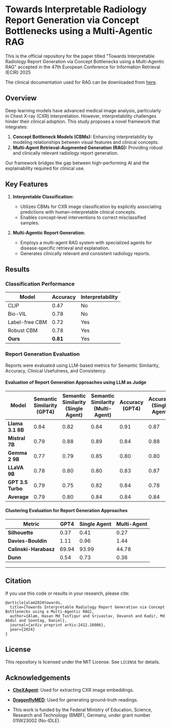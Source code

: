 
# Towards Interpretable Radiology Report Generation via Concept Bottlenecks using a Multi-Agentic RAG

This is the official repository for the paper titled "Towards Interpretable Radiology Report Generation via Concept Bottlenecks using a Multi-Agentic RAG" accepted in the 47th European Conference for Information Retrieval (ECIR) 2025

The clinical documentation used for RAG can be downloaded from [here](https://drive.google.com/file/d/1w8aGQQoa6UKqDO260A-5-bMUuxYZ0F5D/view?usp=sharing).

## Overview

Deep learning models have advanced medical image analysis, particularly in Chest X-ray (CXR) interpretation. However, interpretability challenges hinder their clinical adoption. This study proposes a novel framework that integrates:

1. **Concept Bottleneck Models (CBMs):** Enhancing interpretability by modeling relationships between visual features and clinical concepts.
2. **Multi-Agent Retrieval-Augmented Generation (RAG):** Providing robust and clinically relevant radiology report generation.

Our framework bridges the gap between high-performing AI and the explainability required for clinical use.


## Key Features

1. **Interpretable Classification:**
   - Utilizes CBMs for CXR image classification by explicitly associating predictions with human-interpretable clinical concepts.
   - Enables concept-level interventions to correct misclassified samples.

2. **Multi-Agentic Report Generation:**
   - Employs a multi-agent RAG system with specialized agents for disease-specific retrieval and explanation.
   - Generates clinically relevant and consistent radiology reports.

## Results

### Classification Performance
| Model                     | Accuracy | Interpretability |
|---------------------------|----------|------------------|
| CLIP                      | 0.47     | No               |
| Bio-VIL                   | 0.78     | No               |
| Label-free CBM            | 0.72     | Yes              |
| Robust CBM                | 0.78     | Yes              |
| **Ours**                  | **0.81** | Yes              |

### Report Generation Evaluation
Reports were evaluated using LLM-based metrics for Semantic Similarity, Accuracy, Clinical Usefulness, and Consistency.

#### Evaluation of Report Generation Approaches using LLM as Judge

| **Model**            | **Semantic Similarity (GPT4)** | **Semantic Similarity (Single Agent)** | **Semantic Similarity (Multi-Agent)** | **Accuracy (GPT4)** | **Accuracy (Single Agent)** | **Accuracy (Multi-Agent)** | **Correctness (GPT4)** | **Correctness (Single Agent)** | **Correctness (Multi-Agent)** | **Clinical Usefulness (GPT4)** | **Clinical Usefulness (Single Agent)** | **Clinical Usefulness (Multi-Agent)** | **Consistency (GPT4)** | **Consistency (Single Agent)** | **Consistency (Multi-Agent)** |
|-----------------------|--------------------------------|-----------------------------------------|---------------------------------------|---------------------|----------------------------|----------------------------|------------------------|-------------------------------|-------------------------------|--------------------------------|----------------------------------------|----------------------------------------|-------------------------|--------------------------------|--------------------------------|
| **Llama 3.1 8B**      | 0.84                          | 0.82                                    | 0.84                                 | 0.91                | 0.87                       | 0.91                       | 0.92                   | 0.88                          | 0.91                          | 0.89                           | 0.85                                   | 0.84                                   | 0.93                    | 0.85                           | 0.89                           |
| **Mistral 7B**        | 0.79                          | 0.88                                    | 0.89                                 | 0.84                | 0.88                       | 0.94                       | 0.85                   | 0.85                          | 0.95                          | 0.88                           | 0.92                                   | 0.96                                   | 0.86                    | 0.88                           | 0.96                           |
| **Gemma 2 9B**        | 0.77                          | 0.79                                    | 0.85                                 | 0.80                | 0.80                       | 0.82                       | 0.81                   | 0.83                          | 0.87                          | 0.69                           | 0.67                                   | 0.78                                   | 0.76                    | 0.77                           | 0.83                           |
| **LLaVA 9B**          | 0.78                          | 0.80                                    | 0.80                                 | 0.83                | 0.87                       | 0.89                       | 0.86                   | 0.86                          | 0.91                          | 0.78                           | 0.82                                   | 0.86                                   | 0.80                    | 0.83                           | 0.89                           |
| **GPT 3.5 Turbo**     | 0.79                          | 0.75                                    | 0.82                                 | 0.84                | 0.78                       | 0.86                       | 0.86                   | 0.79                          | 0.88                          | 0.81                           | 0.75                                   | 0.86                                   | 0.84                    | 0.76                           | 0.88                           |
| **Average**           | 0.79                          | 0.80                                    | 0.84                                 | 0.84                | 0.84                       | 0.88                       | 0.86                   | 0.84                          | 0.90                          | 0.81                           | 0.80                                   | 0.86                                   | 0.84                    | 0.81                           | 0.89                           |


#### Clustering Evaluation for Report Generation Approaches

| **Metric**           | **GPT4** | **Single Agent** | **Multi-Agent** |
|-----------------------|----------|------------------|-----------------|
| **Silhouette**        | 0.37     | 0.41             | 0.27            |
| **Davies-Bouldin**    | 1.11     | 0.96             | 1.44            |
| **Calinski-Harabasz** | 69.94    | 93.99            | 44.78           |
| **Dunn**              | 0.54     | 0.73             | 0.36            |


---

## Citation
If you use this code or results in your research, please cite:

```
@article{alam2024towards,
  title={Towards Interpretable Radiology Report Generation via Concept Bottlenecks using a Multi-Agentic RAG},
  author={Alam, Hasan Md Tusfiqur and Srivastav, Devansh and Kadir, Md Abdul and Sonntag, Daniel},
  journal={arXiv preprint arXiv:2412.16086},
  year={2024}
}
```

## License
This repository is licensed under the MIT License. See `LICENSE` for details.

## Acknowledgements
- **[CheXAgent](https://huggingface.co/StanfordAIMI/CheXagent-8b)**: Used for extracting CXR image embeddings.
- **[DragonflyMED](https://huggingface.co/togethercomputer/Llama-3-8B-Dragonfly-Med-v1)**: Used for generating ground-truth readings.

- This work is funded by the Federal Ministry of Education, Science, Research and Technology (BMBF), Germany, under grant number 01IW23002 (No-IDLE).
